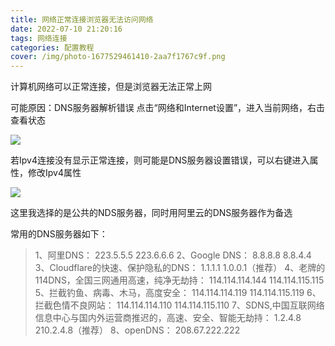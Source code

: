 ```yaml
---
title: 网络正常连接浏览器无法访问网络
date: 2022-07-10 21:20:16
tags: 网络连接
categories: 配置教程
cover: /img/photo-1677529461410-2aa7f1767c9f.png
---
```


计算机网络可以正常连接，但是浏览器无法正常上网
<!-- more -->   

可能原因：DNS服务器解析错误
点击“网络和Internet设置”，进入当前网络，右击查看状态

![](https://gitee.com/juzihhu/image_bed/raw/master/img/202211061616457.png)

若Ipv4连接没有显示正常连接，则可能是DNS服务器设置错误，可以右键进入属性，修改Ipv4属性

![](https://gitee.com/juzihhu/image_bed/raw/master/img/202211061616719.png)

这里我选择的是公共的NDS服务器，同时用阿里云的DNS服务器作为备选

常用的DNS服务器如下：

> 1、阿里DNS：
223.5.5.5
223.6.6.6
2、Google DNS：
8.8.8.8
8.8.4.4
3、Cloudflare的快速、保护隐私的DNS：
1.1.1.1
1.0.0.1（推荐）
4、老牌的114DNS，全国三网通用高速，纯净无劫持：
114.114.114.144
114.114.115.115
5、拦截钓鱼、病毒、木马，高度安全：
114.114.114.119
114.114.115.119
6、拦截色情不良网站：
114.114.114.110
114.114.115.110
7、SDNS,中国互联网络信息中心与国内外运营商推迟的，高速、安全、智能无劫持：
1.2.4.8
210.2.4.8（推荐）
8、openDNS：
208.67.222.222